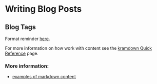 
# Writing Blog Posts

## Blog Tags

Format reminder [here](https://en.wikipedia.org/wiki/YAML#Lists).

For more information on how work with content see the [kramdown Quick Reference](http://kramdown.gettalong.org/quickref.html) page.

### More information:
* [examples of markdown content](pages/_other.md)

